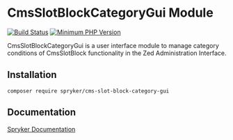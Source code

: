 # CmsSlotBlockCategoryGui Module
[![Build Status](https://travis-ci.org/spryker/cms-slot-block-category-gui.svg)](https://travis-ci.org/spryker/cms-slot-block-category-gui)
[![Minimum PHP Version](https://img.shields.io/badge/php-%3E%3D%207.3-8892BF.svg)](https://php.net/)

CmsSlotBlockCategoryGui is a user interface module to manage category conditions of CmsSlotBlock functionality in the Zed Administration Interface.

## Installation

```
composer require spryker/cms-slot-block-category-gui
```

## Documentation

[Spryker Documentation](https://academy.spryker.com/developing_with_spryker/module_guide/modules.html)
